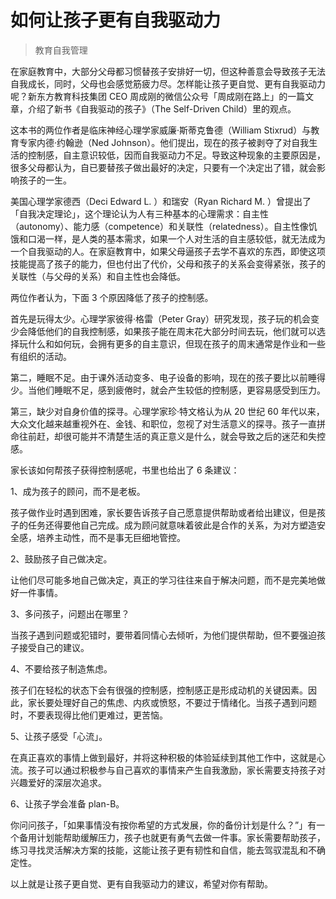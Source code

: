 # 如何让孩子更有自我驱动力

> 教育自我管理

在家庭教育中，大部分父母都习惯替孩子安排好一切，但这种善意会导致孩子无法自我成长，同时，父母也会感觉筋疲力尽。怎样能让孩子更自觉、更有自我驱动力呢？新东方教育科技集团 CEO 周成刚的微信公众号「周成刚在路上」的一篇文章，介绍了新书《自我驱动的孩子》（The Self-Driven Child）里的观点。

这本书的两位作者是临床神经心理学家威廉·斯蒂克鲁德（William Stixrud）与教育专家内德·约翰逊（Ned Johnson）。他们提出，现在的孩子被剥夺了对自我生活的控制感，自主意识较低，因而自我驱动力不足。导致这种现象的主要原因是，很多父母都认为，自已要替孩子做出最好的决定，只要有一个决定出了错，就会影响孩子的一生。

美国心理学家德西（Deci Edward L. ）和瑞安（Ryan Richard M. ）曾提出了「自我决定理论」，这个理论认为人有三种基本的心理需求：自主性（autonomy）、能力感（competence）和关联性（relatedness）。自主性像饥饿和口渴一样，是人类的基本需求，如果一个人对生活的自主感较低，就无法成为一个自我驱动的人。在家庭教育中，如果父母逼孩子去学不喜欢的东西，即使这项技能提高了孩子的能力，但也付出了代价，父母和孩子的关系会变得紧张，孩子的关联性（与父母的关系）和自主性也会降低。

两位作者认为，下面 3 个原因降低了孩子的控制感。

首先是玩得太少。心理学家彼得·格雷（Peter Gray）研究发现，孩子玩的机会变少会降低他们的自我控制感，如果孩子能在周末花大部分时间去玩，他们就可以选择玩什么和如何玩，会拥有更多的自主意识，但现在孩子的周末通常是作业和一些有组织的活动。

第二，睡眠不足。由于课外活动变多、电子设备的影响，现在的孩子要比以前睡得少。当他们睡眠不足，感到疲倦时，就会产生较低的控制感，更容易感受到压力。

第三，缺少对自身价值的探寻。心理学家珍·特文格认为从 20 世纪 60 年代以来，大众文化越来越重视外在、金钱、和职位，忽视了对生活意义的探寻。孩子一直拼命往前赶，却很可能并不清楚生活的真正意义是什么，就会导致之后的迷茫和失控感。

家长该如何帮孩子获得控制感呢，书里也给出了 6 条建议：

1、成为孩子的顾问，而不是老板。

孩子做作业时遇到困难，家长要告诉孩子自己愿意提供帮助或者给出建议，但是孩子的任务还得要他自己完成。成为顾问就意味着彼此是合作的关系，为对方塑造安全感，培养主动性，而不是事无巨细地管控。

2、鼓励孩子自己做决定。

让他们尽可能多地自己做决定，真正的学习往往来自于解决问题，而不是完美地做好一件事情。

3、多问孩子，问题出在哪里？

当孩子遇到问题或犯错时，要带着同情心去倾听，为他们提供帮助，但不要强迫孩子接受自己的建议。

4、不要给孩子制造焦虑。

孩子们在轻松的状态下会有很强的控制感，控制感正是形成动机的关键因素。因此，家长要处理好自己的焦虑、内疚或愤怒，不要过于情绪化。当孩子遇到问题时，不要表现得比他们更难过，更苦恼。

5、让孩子感受「心流」。

在真正喜欢的事情上做到最好，并将这种积极的体验延续到其他工作中，这就是心流。孩子可以通过积极参与自己喜欢的事情来产生自我激励，家长需要支持孩子对兴趣爱好的深层次追求。

6、让孩子学会准备 plan-B。

你问问孩子，「如果事情没有按你希望的方式发展，你的备份计划是什么？”」有一个备用计划能帮助缓解压力，孩子也就更有勇气去做一件事。家长需要帮助孩子，练习寻找灵活解决方案的技能，这能让孩子更有韧性和自信，能去驾驭混乱和不确定性。

以上就是让孩子更自觉、更有自我驱动力的建议，希望对你有帮助。
